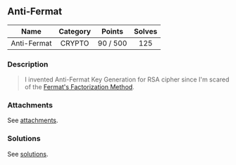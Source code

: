 ## Anti-Fermat

|  Name  |  Category  |  Points  |  Solves  |
| :----: | :----: | :----: | :----: |
|  Anti-Fermat  |  CRYPTO  |  90 / 500  |  125  |

### Description
> I invented Anti-Fermat Key Generation for RSA cipher since I'm scared of the [Fermat's Factorization Method](https://en.wikipedia.org/wiki/Fermat's_factorization_method).

### Attachments
See [attachments](https://github.com/roadicing/ctf-writeups/tree/main/2022/zer0ptsctf/anti-fermat/attachments).

### Solutions
See [solutions](https://github.com/roadicing/ctf-writeups/tree/main/2022/zer0ptsctf/anti-fermat/solutions).
